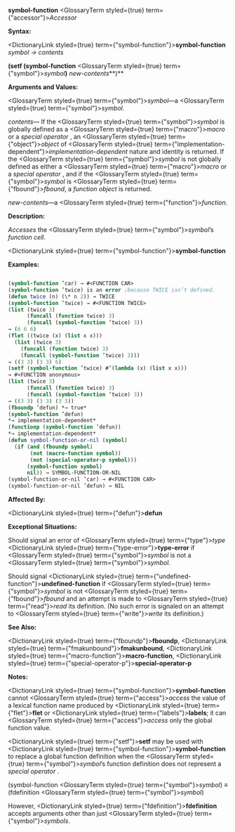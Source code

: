 **symbol-function** <GlossaryTerm styled={true} term={"accessor"}><i>Accessor</i></GlossaryTerm> 



**Syntax:** 



<DictionaryLink styled={true} term={"symbol-function"}><b>symbol-function</b></DictionaryLink> *symbol → contents* 



**(setf (symbol-function** <GlossaryTerm styled={true} term={"symbol"}><i>symbol</i></GlossaryTerm>**)** *new-contents***)** 



**Arguments and Values:** 



<GlossaryTerm styled={true} term={"symbol"}><i>symbol</i></GlossaryTerm>—a <GlossaryTerm styled={true} term={"symbol"}><i>symbol</i></GlossaryTerm>. 



*contents*— If the <GlossaryTerm styled={true} term={"symbol"}><i>symbol</i></GlossaryTerm> is globally defined as a <GlossaryTerm styled={true} term={"macro"}><i>macro</i></GlossaryTerm> or a *special operator* , an <GlossaryTerm styled={true} term={"object"}><i>object</i></GlossaryTerm> of <GlossaryTerm styled={true} term={"implementation-dependent"}><i>implementation-dependent</i></GlossaryTerm> nature and identity is returned. If the <GlossaryTerm styled={true} term={"symbol"}><i>symbol</i></GlossaryTerm> is not globally defined as either a <GlossaryTerm styled={true} term={"macro"}><i>macro</i></GlossaryTerm> or a *special operator* , and if the <GlossaryTerm styled={true} term={"symbol"}><i>symbol</i></GlossaryTerm> is <GlossaryTerm styled={true} term={"fbound"}><i>fbound</i></GlossaryTerm>, a *function object* is returned. 



*new-contents*—a <GlossaryTerm styled={true} term={"function"}><i>function</i></GlossaryTerm>. 



**Description:** 



*Accesses* the <GlossaryTerm styled={true} term={"symbol"}><i>symbol</i></GlossaryTerm>’s *function cell*. 







 



 



<DictionaryLink styled={true} term={"symbol-function"}><b>symbol-function</b></DictionaryLink> 



**Examples:**
```lisp

(symbol-function ’car) → #<FUNCTION CAR> 
(symbol-function ’twice) is an error ;because TWICE isn’t defined. 
(defun twice (n) (\* n 2)) → TWICE 
(symbol-function ’twice) → #<FUNCTION TWICE> 
(list (twice 3) 
      (funcall (function twice) 3) 
      (funcall (symbol-function ’twice) 3)) 
→ (6 6 6) 
(flet ((twice (x) (list x x))) 
  (list (twice 3) 
	(funcall (function twice) 3) 
	(funcall (symbol-function ’twice) 3))) 
→ ((3 3) (3 3) 6) 
(setf (symbol-function ’twice) #’(lambda (x) (list x x))) 
→ #<FUNCTION anonymous> 
(list (twice 3) 
      (funcall (function twice) 3) 
      (funcall (symbol-function ’twice) 3)) 
→ ((3 3) (3 3) (3 3)) 
(fboundp ’defun) *→ true* 
(symbol-function ’defun) 
*→ implementation-dependent* 
(functionp (symbol-function ’defun)) 
*→ implementation-dependent* 
(defun symbol-function-or-nil (symbol) 
  (if (and (fboundp symbol) 
	   (not (macro-function symbol)) 
	   (not (special-operator-p symbol))) 
      (symbol-function symbol) 
      nil)) → SYMBOL-FUNCTION-OR-NIL 
(symbol-function-or-nil ’car) → #<FUNCTION CAR> 
(symbol-function-or-nil ’defun) → NIL 

```
**Affected By:** 



<DictionaryLink styled={true} term={"defun"}><b>defun</b></DictionaryLink> 



**Exceptional Situations:** 



Should signal an error of <GlossaryTerm styled={true} term={"type"}><i>type</i></GlossaryTerm> <DictionaryLink styled={true} term={"type-error"}><b>type-error</b></DictionaryLink> if <GlossaryTerm styled={true} term={"symbol"}><i>symbol</i></GlossaryTerm> is not a <GlossaryTerm styled={true} term={"symbol"}><i>symbol</i></GlossaryTerm>. 



Should signal <DictionaryLink styled={true} term={"undefined-function"}><b>undefined-function</b></DictionaryLink> if <GlossaryTerm styled={true} term={"symbol"}><i>symbol</i></GlossaryTerm> is not <GlossaryTerm styled={true} term={"fbound"}><i>fbound</i></GlossaryTerm> and an attempt is made to <GlossaryTerm styled={true} term={"read"}><i>read</i></GlossaryTerm> its definition. (No such error is signaled on an attempt to <GlossaryTerm styled={true} term={"write"}><i>write</i></GlossaryTerm> its definition.) 



**See Also:** 



<DictionaryLink styled={true} term={"fboundp"}><b>fboundp</b></DictionaryLink>, <DictionaryLink styled={true} term={"fmakunbound"}><b>fmakunbound</b></DictionaryLink>, <DictionaryLink styled={true} term={"macro-function"}><b>macro-function</b></DictionaryLink>, <DictionaryLink styled={true} term={"special-operator-p"}><b>special-operator-p</b></DictionaryLink> 







 



 



**Notes:** 



<DictionaryLink styled={true} term={"symbol-function"}><b>symbol-function</b></DictionaryLink> cannot <GlossaryTerm styled={true} term={"access"}><i>access</i></GlossaryTerm> the value of a lexical function name produced by <DictionaryLink styled={true} term={"flet"}><b>flet</b></DictionaryLink> or <DictionaryLink styled={true} term={"labels"}><b>labels</b></DictionaryLink>; it can <GlossaryTerm styled={true} term={"access"}><i>access</i></GlossaryTerm> only the global function value. 



<DictionaryLink styled={true} term={"setf"}><b>setf</b></DictionaryLink> may be used with <DictionaryLink styled={true} term={"symbol-function"}><b>symbol-function</b></DictionaryLink> to replace a global function definition when the <GlossaryTerm styled={true} term={"symbol"}><i>symbol</i></GlossaryTerm>’s function definition does not represent a *special operator* . 



(symbol-function <GlossaryTerm styled={true} term={"symbol"}><i>symbol</i></GlossaryTerm>) *≡* (fdefinition <GlossaryTerm styled={true} term={"symbol"}><i>symbol</i></GlossaryTerm>) 



However, <DictionaryLink styled={true} term={"fdefinition"}><b>fdefinition</b></DictionaryLink> accepts arguments other than just <GlossaryTerm styled={true} term={"symbol"}><i>symbols</i></GlossaryTerm>. 




